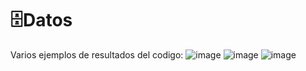 # 🗄️Datos
Varios ejemplos de resultados del codigo:
![image](https://github.com/user-attachments/assets/d6f69e82-3483-4529-9b96-4f5751842c47)
![image](https://github.com/user-attachments/assets/fae11dbd-86d8-41e2-9c91-956fb74cd44b)
![image](https://github.com/user-attachments/assets/05a87cec-264d-46bf-8b1a-f4bb1c22a28f)
